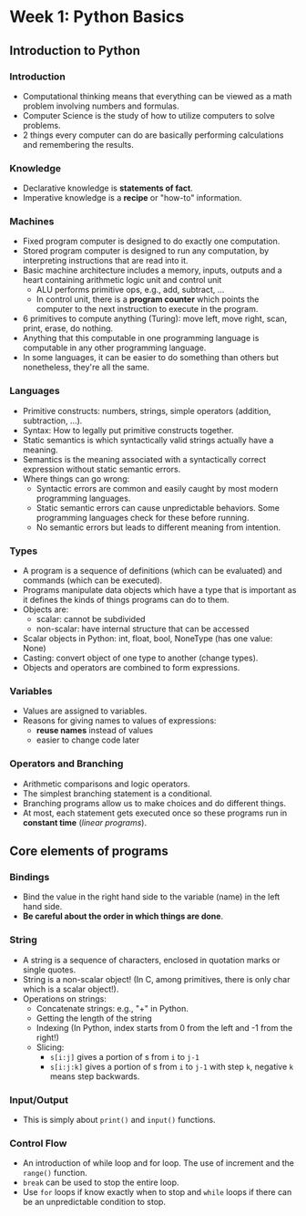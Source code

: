 # Week 1: Python Basics

## Introduction to Python

### Introduction
- Computational thinking means that everything can be viewed as a math problem involving numbers and formulas.
- Computer Science is the study of how to utilize computers to solve problems.
- 2 things every computer can do are basically performing calculations and remembering the results.

### Knowledge
- Declarative knowledge is **statements of fact**.
- Imperative knowledge is a **recipe** or "how-to" information.

### Machines
- Fixed program computer is designed to do exactly one computation.
- Stored program computer is designed to run any computation, by interpreting instructions that are read into it.
- Basic machine architecture includes a memory, inputs, outputs and a heart containing arithmetic logic unit and control unit
    - ALU performs primitive ops, e.g., add, subtract, ...
    - In control unit, there is a **program counter** which points the computer to the next instruction to execute in the program.
- 6 primitives to compute anything (Turing): move left, move right, scan, print, erase, do nothing.
- Anything that this computable in one programming language is computable in any other programming language.
- In some languages, it can be easier to do something than others but nonetheless, they're all the same.

### Languages
- Primitive constructs: numbers, strings, simple operators (addition, subtraction, ...).
- Syntax: How to legally put primitive constructs together.
- Static semantics is which syntactically valid strings actually have a meaning.
- Semantics is the meaning associated with a syntactically correct expression without static semantic errors.
- Where things can go wrong:
    - Syntactic errors are common and easily caught by most modern programming languages.
    - Static semantic errors can cause unpredictable behaviors. Some programming languages check for these before running.
    - No semantic errors but leads to different meaning from intention.

### Types
- A program is a sequence of definitions (which can be evaluated) and commands (which can be executed).
- Programs manipulate data objects which have a type that is important as it defines the kinds of things programs can do to them.
- Objects are:
    - scalar: cannot be subdivided
    - non-scalar: have internal structure that can be accessed
- Scalar objects in Python: int, float, bool, NoneType (has one value: None)
- Casting: convert object of one type to another (change types).
- Objects and operators are combined to form expressions.

### Variables
- Values are assigned to variables.
- Reasons for giving names to values of expressions:
    - **reuse names** instead of values
    - easier to change code later

### Operators and Branching
- Arithmetic comparisons and logic operators.
- The simplest branching statement is a conditional.
- Branching programs allow us to make choices and do different things.
- At most, each statement gets executed once so these programs run in **constant time** (*linear programs*).

## Core elements of programs

### Bindings
- Bind the value in the right hand side to the variable (name) in the left hand side.
- **Be careful about the order in which things are done**.

### String
- A string is a sequence of characters, enclosed in quotation marks or single quotes.
- String is a non-scalar object! (In C, among primitives, there is only char which is a scalar object!).
- Operations on strings:
    - Concatenate strings: e.g., "+" in Python.
    - Getting the length of the string
    - Indexing (In Python, index starts from 0 from the left and -1 from the right!)
    - Slicing:
        - `s[i:j]` gives a portion of s from `i` to `j-1`
        - `s[i:j:k]` gives a portion of s from `i` to `j-1` with step `k`, negative `k` means step backwards.

### Input/Output
- This is simply about `print()` and `input()` functions.

### Control Flow
- An introduction of while loop and for loop. The use of increment and the `range()` function.
- `break` can be used to stop the entire loop.
- Use `for` loops if know exactly when to stop and `while` loops if there can be an unpredictable condition to stop.




